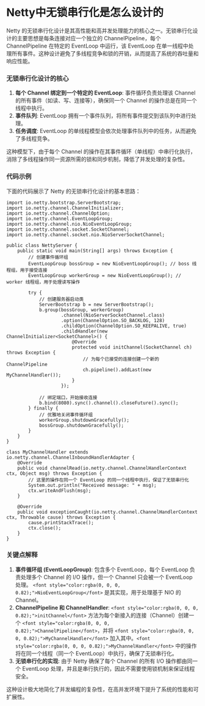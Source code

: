 # Netty中无锁串行化是怎么设计的

<font style="color:rgba(0, 0, 0, 0.82);">Netty 的无锁串行化设计是其高性能和高并发处理能力的核心之一。无锁串行化设计的主要思想是每条连接对应一个独立的 ChannelPipeline，每个 ChannelPipeline 在特定的 EventLoop 中运行，该 EventLoop 在单一线程中处理所有事件。这种设计避免了多线程竞争和锁的开销，从而提高了系统的吞吐量和响应性能。</font>

### <font style="color:rgba(0, 0, 0, 0.82);">无锁串行化设计的核心</font>
1. **<font style="color:rgba(0, 0, 0, 0.82);">每个 Channel 绑定到一个特定的 EventLoop</font>**<font style="color:rgba(0, 0, 0, 0.82);">: 事件循环负责处理该 Channel 的所有事件（如读、写、连接等），确保同一个 Channel 的操作总是在同一个线程中执行。</font>
2. **<font style="color:rgba(0, 0, 0, 0.82);">事件队列</font>**<font style="color:rgba(0, 0, 0, 0.82);">: EventLoop 拥有一个事件队列，将所有事件提交到该队列中进行处理。</font>
3. **<font style="color:rgba(0, 0, 0, 0.82);">任务调度</font>**<font style="color:rgba(0, 0, 0, 0.82);">: EventLoop 的单线程模型会依次处理事件队列中的任务，从而避免了多线程竞争。</font>

<font style="color:rgba(0, 0, 0, 0.82);">这种模型下，由于每个 Channel 的操作在其事件循环（单线程）中串行化执行，消除了多线程操作同一资源所需的锁和同步机制，降低了并发处理的复杂性。</font>

### <font style="color:rgba(0, 0, 0, 0.82);">代码示例</font>
<font style="color:rgba(0, 0, 0, 0.82);">下面的代码展示了 Netty 的无锁串行化设计的基本思路：</font>

```plain
import io.netty.bootstrap.ServerBootstrap;  
import io.netty.channel.ChannelInitializer;  
import io.netty.channel.ChannelOption;  
import io.netty.channel.EventLoopGroup;  
import io.netty.channel.nio.NioEventLoopGroup;  
import io.netty.channel.socket.SocketChannel;  
import io.netty.channel.socket.nio.NioServerSocketChannel;  

public class NettyServer {  
    public static void main(String[] args) throws Exception {  
        // 创建事件循环组  
        EventLoopGroup bossGroup = new NioEventLoopGroup(); // boss 线程组，用于接受连接  
        EventLoopGroup workerGroup = new NioEventLoopGroup(); // worker 线程组，用于处理读写操作  

        try {  
            // 创建服务器启动类  
            ServerBootstrap b = new ServerBootstrap();  
            b.group(bossGroup, workerGroup)  
                    .channel(NioServerSocketChannel.class)  
                    .option(ChannelOption.SO_BACKLOG, 128)  
                    .childOption(ChannelOption.SO_KEEPALIVE, true)  
                    .childHandler(new ChannelInitializer<SocketChannel>() {  
                        @Override  
                        protected void initChannel(SocketChannel ch) throws Exception {  
                            // 为每个已接受的连接创建一个新的 ChannelPipeline  
                            ch.pipeline().addLast(new MyChannelHandler());  
                        }  
                    });  

            // 绑定端口，开始接收连接  
            b.bind(8080).sync().channel().closeFuture().sync();  
        } finally {  
            // 优雅地关闭事件循环组  
            workerGroup.shutdownGracefully();  
            bossGroup.shutdownGracefully();  
        }  
    }  
}  

class MyChannelHandler extends io.netty.channel.ChannelInboundHandlerAdapter {  
    @Override  
    public void channelRead(io.netty.channel.ChannelHandlerContext ctx, Object msg) throws Exception {  
        // 这里的操作在同一个 EventLoop 的同一个线程中执行，保证了无锁串行化  
        System.out.println("Received message: " + msg);  
        ctx.writeAndFlush(msg);  
    }  

    @Override  
    public void exceptionCaught(io.netty.channel.ChannelHandlerContext ctx, Throwable cause) throws Exception {  
        cause.printStackTrace();  
        ctx.close();  
    }  
}
```

### <font style="color:rgba(0, 0, 0, 0.82);">关键点解释</font>
1. **<font style="color:rgba(0, 0, 0, 0.82);">事件循环组 (EventLoopGroup)</font>**<font style="color:rgba(0, 0, 0, 0.82);">: 包含多个 EventLoop，每个 EventLoop 负责处理多个 Channel 的 I/O 操作，但一个 Channel 只会被一个 EventLoop 处理。</font><font style="color:rgba(0, 0, 0, 0.82);"> </font>`<font style="color:rgba(0, 0, 0, 0.82);">NioEventLoopGroup</font>`<font style="color:rgba(0, 0, 0, 0.82);"> </font><font style="color:rgba(0, 0, 0, 0.82);">是其实现，用于处理基于 NIO 的 Channel。</font>
2. **<font style="color:rgba(0, 0, 0, 0.82);">ChannelPipeline 和 ChannelHandler</font>**<font style="color:rgba(0, 0, 0, 0.82);">:</font><font style="color:rgba(0, 0, 0, 0.82);"> </font>`<font style="color:rgba(0, 0, 0, 0.82);">initChannel</font>`<font style="color:rgba(0, 0, 0, 0.82);"> </font><font style="color:rgba(0, 0, 0, 0.82);">方法为每个新接入的连接（Channel）创建一个</font><font style="color:rgba(0, 0, 0, 0.82);"> </font>`<font style="color:rgba(0, 0, 0, 0.82);">ChannelPipeline</font>`<font style="color:rgba(0, 0, 0, 0.82);">，并将</font><font style="color:rgba(0, 0, 0, 0.82);"> </font>`<font style="color:rgba(0, 0, 0, 0.82);">MyChannelHandler</font>`<font style="color:rgba(0, 0, 0, 0.82);"> </font><font style="color:rgba(0, 0, 0, 0.82);">加入其中。</font>`<font style="color:rgba(0, 0, 0, 0.82);">MyChannelHandler</font>`<font style="color:rgba(0, 0, 0, 0.82);"> </font><font style="color:rgba(0, 0, 0, 0.82);">中的操作将在同一个线程（同一个 EventLoop）中执行，确保了无锁串行化。</font>
3. **<font style="color:rgba(0, 0, 0, 0.82);">无锁串行化的实现</font>**<font style="color:rgba(0, 0, 0, 0.82);">: 由于 Netty 确保了每个 Channel 的所有 I/O 操作都由同一个 EventLoop 处理，并且是串行执行的，因此不需要使用锁机制来保证线程安全。</font>

<font style="color:rgba(0, 0, 0, 0.82);">这种设计极大地简化了并发编程的复杂性，在高并发环境下提升了系统的性能和可扩展性。</font>


